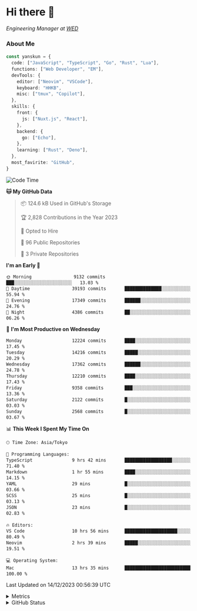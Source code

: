 # Hi there&nbsp;:wave:

<!-- ![Alt text](https://spotify-recently-played-readme.vercel.app/api?user=31kynbuubkiu3r4qh4hjuaglhfay) -->

_Engineering Manager at [WED](https://github.com/wedinc)_

### About Me

```ts
const yanskun = {
  code: ["JavaScript", "TypeScript", "Go", "Rust", "Lua"],
  functions: ["Web Developer", "EM"],
  devTools: {
    editor: ["Neovim", "VSCode"],
    keyboard: "HHKB",
    misc: ["tmux", "Copilot"],
  },
  skills: {
    front: {
      js: ["Nuxt.js", "React"],
    },
    backend: {
      go: ["Echo"],
    },
    learning: ["Rust", "Deno"],
  },
  most_favirite: "GitHub",
}
```

<!--START_SECTION:waka-->
![Code Time](http://img.shields.io/badge/Code%20Time-627%20hrs%2049%20mins-blue)

**🐱 My GitHub Data** 

> 📦 124.6 kB Used in GitHub's Storage 
 > 
> 🏆 2,828 Contributions in the Year 2023
 > 
> 💼 Opted to Hire
 > 
> 📜 96 Public Repositories 
 > 
> 🔑 3 Private Repositories 
 > 
**I'm an Early 🐤** 

```text
🌞 Morning                9132 commits        ███░░░░░░░░░░░░░░░░░░░░░░   13.03 % 
🌆 Daytime                39193 commits       ██████████████░░░░░░░░░░░   55.94 % 
🌃 Evening                17349 commits       ██████░░░░░░░░░░░░░░░░░░░   24.76 % 
🌙 Night                  4386 commits        ██░░░░░░░░░░░░░░░░░░░░░░░   06.26 % 
```
📅 **I'm Most Productive on Wednesday** 

```text
Monday                   12224 commits       ████░░░░░░░░░░░░░░░░░░░░░   17.45 % 
Tuesday                  14216 commits       █████░░░░░░░░░░░░░░░░░░░░   20.29 % 
Wednesday                17362 commits       ██████░░░░░░░░░░░░░░░░░░░   24.78 % 
Thursday                 12210 commits       ████░░░░░░░░░░░░░░░░░░░░░   17.43 % 
Friday                   9358 commits        ███░░░░░░░░░░░░░░░░░░░░░░   13.36 % 
Saturday                 2122 commits        █░░░░░░░░░░░░░░░░░░░░░░░░   03.03 % 
Sunday                   2568 commits        █░░░░░░░░░░░░░░░░░░░░░░░░   03.67 % 
```


📊 **This Week I Spent My Time On** 

```text
🕑︎ Time Zone: Asia/Tokyo

💬 Programming Languages: 
TypeScript               9 hrs 42 mins       ██████████████████░░░░░░░   71.40 % 
Markdown                 1 hr 55 mins        ████░░░░░░░░░░░░░░░░░░░░░   14.15 % 
YAML                     29 mins             █░░░░░░░░░░░░░░░░░░░░░░░░   03.66 % 
SCSS                     25 mins             █░░░░░░░░░░░░░░░░░░░░░░░░   03.13 % 
JSON                     23 mins             █░░░░░░░░░░░░░░░░░░░░░░░░   02.83 % 

🔥 Editors: 
VS Code                  10 hrs 56 mins      ████████████████████░░░░░   80.49 % 
Neovim                   2 hrs 39 mins       █████░░░░░░░░░░░░░░░░░░░░   19.51 % 

💻 Operating System: 
Mac                      13 hrs 35 mins      █████████████████████████   100.00 % 
```


 Last Updated on 14/12/2023 00:56:39 UTC
<!--END_SECTION:waka-->

<details>
  <summary>Metrics</summary>
  <img src="https://github.com/yanskun/yanskun/blob/main/github-metrics.svg" alt="Metrics">
</details>

<details>
  <summary>GitHub Status</summary>
  <picture>
    <source media="(prefers-color-scheme: dark)" srcset="https://raw.githubusercontent.com/yanskun/yanskun/master/profile-summary-card-output/nord_dark/0-profile-details.svg">
   <img src="https://raw.githubusercontent.com/yanskun/yanskun/master/profile-summary-card-output/default/0-profile-details.svg">
  </picture>
  <br>
  <picture>
    <source media="(prefers-color-scheme: dark)" srcset="https://raw.githubusercontent.com/yanskun/yanskun/master/profile-summary-card-output/nord_dark/1-repos-per-language.svg">
   <img src="https://raw.githubusercontent.com/yanskun/yanskun/master/profile-summary-card-output/default/1-repos-per-language.svg">
  </picture>
  <picture>
    <source media="(prefers-color-scheme: dark)" srcset="https://raw.githubusercontent.com/yanskun/yanskun/master/profile-summary-card-output/nord_dark/2-most-commit-language.svg">
   <img src="https://raw.githubusercontent.com/yanskun/yanskun/master/profile-summary-card-output/default/2-most-commit-language.svg">
  </picture>
  <br>
  <picture>
    <source media="(prefers-color-scheme: dark)" srcset="https://raw.githubusercontent.com/yanskun/yanskun/master/profile-summary-card-output/nord_dark/3-stats.svg">
   <img src="https://raw.githubusercontent.com/yanskun/yanskun/master/profile-summary-card-output/default/3-stats.svg">
  </picture>
  <picture>
    <source media="(prefers-color-scheme: dark)" srcset="https://raw.githubusercontent.com/yanskun/yanskun/master/profile-summary-card-output/nord_dark/4-productive-time.svg">
   <img src="https://raw.githubusercontent.com/yanskun/yanskun/master/profile-summary-card-output/default/4-productive-time.svg">
  </picture>
</details>
